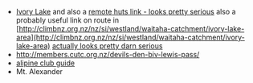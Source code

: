 * [Ivory Lake](http://www.topomap.co.nz/NZTopoMap/nz30860/Ivory-Lake-Hut/West-Coast) and also a [remote huts link - looks pretty serious](http://remotehuts.co.nz/huts/ivory/) also a probably useful link on route in [http://climbnz.org.nz/nz/si/westland/waitaha-catchment/ivory-lake-area](http://climbnz.org.nz/nz/si/westland/waitaha-catchment/ivory-lake-area) [actually looks pretty darn serious](http://www.backpacker.com/videos-photos/hiking-new-zealand-the-route-to-the-best-backcountry-hut-in-the-world#&gid=ci0202d68760132641&pid=scrambling)
* http://members.cutc.org.nz/devils-den-biv-lewis-pass/ 
* [alipine club guide](https://alpineclub.org.nz/product/arthurs-pass/)
* Mt. Alexander
